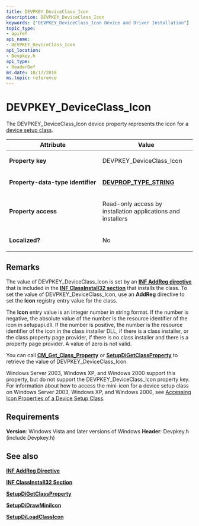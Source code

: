 ```yaml
---
title: DEVPKEY_DeviceClass_Icon
description: DEVPKEY_DeviceClass_Icon
keywords: ["DEVPKEY_DeviceClass_Icon Device and Driver Installation"]
topic_type:
- apiref
api_name:
- DEVPKEY_DeviceClass_Icon
api_location:
- Devpkey.h
api_type:
- HeaderDef
ms.date: 10/17/2018
ms.topic: reference
---
```


# DEVPKEY_DeviceClass_Icon


The DEVPKEY_DeviceClass_Icon device property represents the icon for a [device setup class](./overview-of-device-setup-classes.md).

<table>
<colgroup>
<col width="50%" />
<col width="50%" />
</colgroup>
<thead>
<tr>
<th>Attribute</th>
<th>Value</th>
</tr>
</thead>
<tbody>
<tr class="odd">
<td align="left"><p><strong>Property key</strong></p></td>
<td align="left"><p>DEVPKEY_DeviceClass_Icon</p></td>
</tr>
<tr class="even">
<td align="left"><p><strong>Property-data-type identifier</strong></p></td>
<td align="left"><p><a href="devprop-type-string.md" data-raw-source="[&lt;strong&gt;DEVPROP_TYPE_STRING&lt;/strong&gt;](devprop-type-string.md)"><strong>DEVPROP_TYPE_STRING</strong></a></p></td>
</tr>
<tr class="odd">
<td align="left"><p><strong>Property access</strong></p></td>
<td align="left"><p>Read-only access by installation applications and installers</p></td>
</tr>
<tr class="even">
<td align="left"><p><strong>Localized?</strong></p></td>
<td align="left"><p>No</p></td>
</tr>
</tbody>
</table>

 

## Remarks

The value of DEVPKEY_DeviceClass_Icon is set by an [**INF AddReg directive**](./inf-addreg-directive.md) that is included in the [**INF ClassInstall32 section**](./inf-classinstall32-section.md) that installs the class. To set the value of DEVPKEY_DeviceClass_Icon, use an **AddReg** directive to set the **Icon** registry entry value for the class.

The **Icon** entry value is an integer number in string format. If the number is negative, the absolute value of the number is the resource identifier of the icon in setupapi.dll. If the number is positive, the number is the resource identifier of the icon in the class installer DLL, if there is a class installer, or the class property page provider, if there is no class installer and there is a property page provider. A value of zero is not valid.

You can call [**CM_Get_Class_Property**](/windows/win32/api/cfgmgr32/nf-cfgmgr32-cm_get_class_propertyw) or [**SetupDiGetClassProperty**](/windows/win32/api/setupapi/nf-setupapi-setupdigetclasspropertyw) to retrieve the value of DEVPKEY_DeviceClass_Icon.

Windows Server 2003, Windows XP, and Windows 2000 support this property, but do not support the DEVPKEY_DeviceClass_Icon property key. For information about how to access the mini-icon for a device setup class on Windows Server 2003, Windows XP, and Windows 2000, see [Accessing Icon Properties of a Device Setup Class](./accessing-icon-properties-of-a-device-setup-class.md).

## Requirements

**Version**: Windows Vista and later versions of Windows
**Header**: Devpkey.h (include Devpkey.h)


## See also


[**INF AddReg Directive**](./inf-addreg-directive.md)

[**INF ClassInstall32 Section**](./inf-classinstall32-section.md)

[**SetupDiGetClassProperty**](/windows/win32/api/setupapi/nf-setupapi-setupdigetclasspropertyw)

[**SetupDiDrawMiniIcon**](/windows/win32/api/setupapi/nf-setupapi-setupdidrawminiicon)

[**SetupDiLoadClassIcon**](/windows/win32/api/setupapi/nf-setupapi-setupdiloadclassicon)

 

